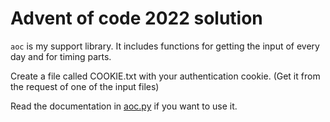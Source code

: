 # Advent of code 2022 solution

`aoc` is my support library.
It includes functions for getting the input of every day and for timing parts.

Create a file called COOKIE.txt with your authentication cookie.
(Get it from the request of one of the input files)

Read the documentation in [aoc.py](aoc.py) if you want to use it.